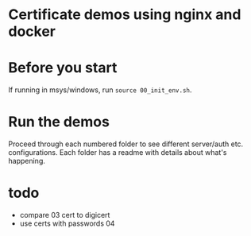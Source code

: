 # Certificate demos using nginx and docker

# Before you start

If running in msys/windows, run `source 00_init_env.sh`.

# Run the demos

Proceed through each numbered folder to see different server/auth
etc. configurations. Each folder has a readme with details about
what's happening.

# todo

- compare 03 cert to digicert
- use certs with passwords
    04